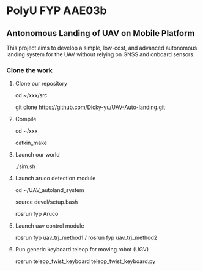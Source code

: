 # PolyU FYP AAE03b

## Antonomous Landing of UAV on Mobile Platform

This project aims to develop a simple, low-cost, and advanced autonomous landing system for the UAV without relying on GNSS and onboard sensors.


### Clone the work
1. Clone our repository

   cd ~/xxx/src

   git clone https://github.com/Dicky-yu/UAV-Auto-landing.git

2. Compile

   cd ~/xxx

   catkin_make

3. Launch our world

   ./sim.sh
   
4. Launch aruco detection module

   cd ~/UAV_autoland_system
   
   source devel/setup.bash
   
   rosrun fyp Aruco
   
5. Launch uav control module
   
   rosrun fyp uav_trj_method1 / rosrun fyp uav_trj_method2
   
6. Run generic keyboard teleop for moving robot (UGV)
   
   rosrun teleop_twist_keyboard teleop_twist_keyboard.py
